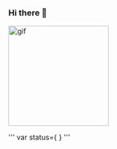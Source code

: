 ### Hi there 👋
<img src="https://media.giphy.com/media/caaQDrXyvk1laZRwlI/giphy.gif" width="200" height="auto" alt="gif">

<!--
**raydiana/raydiana** is a ✨ _special_ ✨ repository because its `README.md` (this file) appears on your GitHub profile.

Here are some ideas to get you started:

- 🔭 I’m currently working on ...
- 🌱 I’m currently learning ...
- 👯 I’m looking to collaborate on ...
- 🤔 I’m looking for help with ...
- 💬 Ask me about ...
- 📫 How to reach me: ...
- 😄 Pronouns: ...
- ⚡ Fun fact: ...
-->
'''
var status={
}
'''
